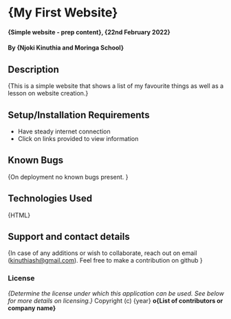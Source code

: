 # {My First Website}
#### {Simple website - prep content}, {22nd February 2022}
#### By **{Njoki Kinuthia and Moringa School}**
## Description
{This is a simple website that shows a list of my favourite things as well as a lesson on website creation.}
## Setup/Installation Requirements
* Have steady internet connection
* Click on links provided to view  information
## Known Bugs
{On deployment no known bugs present. }
## Technologies Used
{HTML}
## Support and contact details
{In case of any additions or wish to collaborate, reach out on email (kinuthiash@gmail.com). Feel free to make a contribution on github }
### License
*{Determine the license under which this application can be used.  See below for more details on licensing.}*
Copyright (c) {year} **o{List of contributors or company name}**
  